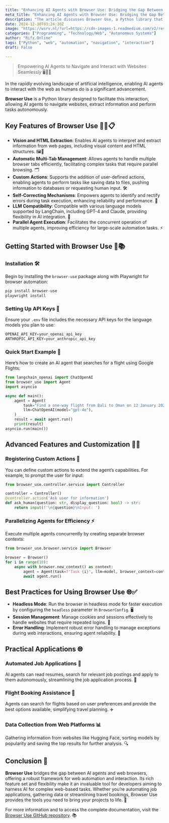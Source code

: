 ```yaml
---
title: "Enhancing AI Agents with Browser Use: Bridging the Gap Between AI and the Web 🌐🤖✨ | by Pankaj | Dec, 2024 | Medium"
meta_title: "Enhancing AI Agents with Browser Use: Bridging the Gap Between AI and the Web 🌐🤖✨ | by Pankaj | Dec, 2024 | Medium"
description: "The article discusses Browser Use, a Python library that enhances AI agents capabilities to navigate and interact with websites autonomously. Key features include vision and HTML extraction, multi-tab management, custom actions, self-correcting mechanisms, and compatibility with various language models. The library allows for efficient parallel execution of agents and offers practical applications such as automated job applications, flight booking assistance, and data collection. Overall, Browser Use provides a robust framework for web automation, making it a valuable tool for developers in AI integration."
date: 2024-12-30T03:24:30Z
image: "https://wsrv.nl/?url=https://cdn-images-1.readmedium.com/v2/resize:fit:800/1*geCyxLZlKXci4xzsleGhew.jpeg"
categories: ["Programming", "Technology/Web", "Autonomous Systems"]
author: "Rifx.Online"
tags: ["Python", "web", "automation", "navigation", "interaction"]
draft: False

---
```






> Empowering AI Agents to Navigate and Interact with Websites Seamlessly 🖥️🔗🤝



In the rapidly evolving landscape of artificial intelligence, enabling AI agents to interact with the web as humans do is a significant advancement.

**Browser Use** is a Python library designed to facilitate this interaction, allowing AI agents to navigate websites, extract information and perform tasks autonomously.


## Key Features of Browser Use 🌟🔧📋

* **Vision and HTML Extraction**: Enables AI agents to interpret and extract information from web pages, including visual content and HTML structures. 🖼️📄
* **Automatic Multi\-Tab Management**: Allows agents to handle multiple browser tabs efficiently, facilitating complex tasks that require parallel browsing. 🗂️
* **Custom Actions**: Supports the addition of user\-defined actions, enabling agents to perform tasks like saving data to files, pushing information to databases or requesting human input. 🛠️
* **Self\-Correcting Mechanisms**: Empowers agents to identify and rectify errors during task execution, enhancing reliability and performance. 🔄
* **LLM Compatibility**: Compatible with various language models supported by LangChain, including GPT\-4 and Claude, providing flexibility in AI integration. 🤖
* **Parallel Agent Execution**: Facilitates the concurrent operation of multiple agents, improving efficiency for large\-scale automation tasks. ⚡


## Getting Started with Browser Use 🚀📚


### Installation 🛠️

Begin by installing the `browser-use` package along with Playwright for browser automation:


```python
pip install browser-use
playwright install
```

### Setting Up API Keys 🔑

Ensure your `.env` file includes the necessary API keys for the language models you plan to use:


```python
OPENAI_API_KEY=your_openai_api_key
ANTHROPIC_API_KEY=your_anthropic_api_key
```

### Quick Start Example 🎯

Here’s how to create an AI agent that searches for a flight using Google Flights:


```python
from langchain_openai import ChatOpenAI
from browser_use import Agent
import asyncio

async def main():
    agent = Agent(
        task="Find a one-way flight from Bali to Oman on 12 January 2025 on Google Flights. Return me the cheapest option.",
        llm=ChatOpenAI(model="gpt-4o"),
    )
    result = await agent.run()
    print(result)
asyncio.run(main())
```

## Advanced Features and Customization 🔧✨


### Registering Custom Actions 📝

You can define custom actions to extend the agent’s capabilities. For example, to prompt the user for input:


```python
from browser_use.controller.service import Controller

controller = Controller()
@controller.action('Ask user for information')
def ask_human(question: str, display_question: bool) -> str:
    return input(f'\n{question}\nInput: ')
```

### Parallelizing Agents for Efficiency ⚡

Execute multiple agents concurrently by creating separate browser contexts:


```python
from browser_use.browser.service import Browser

browser = Browser()
for i in range(10):
    async with browser.new_context() as context:
        agent = Agent(task=f"Task {i}", llm=model, browser_context=context)
        await agent.run()
```

## Best Practices for Using Browser Use 🌐✅

* **Headless Mode**: Run the browser in headless mode for faster execution by configuring the `headless` parameter in `BrowserConfig`. 🖥️
* **Session Management**: Manage cookies and sessions effectively to handle websites that require repeated logins. 🔑
* **Error Handling**: Implement robust error handling to manage exceptions during web interactions, ensuring agent reliability. 🚨


## Practical Applications 🌐


### Automated Job Applications 💼

AI agents can read resumes, search for relevant job postings and apply to them autonomously, streamlining the job application process. 📄


### Flight Booking Assistance 🛫

Agents can search for flights based on user preferences and provide the best options available, simplifying travel planning. ✈️


### Data Collection from Web Platforms 📊

Gathering information from websites like Hugging Face, sorting models by popularity and saving the top results for further analysis. 🔍


## Conclusion 🎉

**Browser Use** bridges the gap between AI agents and web browsers, offering a robust framework for web automation and interaction. Its rich feature set and flexibility make it an invaluable tool for developers aiming to harness AI for complex web\-based tasks. Whether you’re automating job applications, gathering data or streamlining travel bookings, Browser Use provides the tools you need to bring your projects to life. 🌟

For more information and to access the complete documentation, visit the [Browser Use GitHub repository](https://github.com/gregpr07/browser-use). 📚


